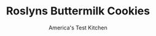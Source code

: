 ---
layout: ../../layouts/MarkdownPostLayout.astro
title: Roslyns Buttermilk Cookies
author: America's Test Kitchen
pubDate: 2023-03-15
description: "These soft, delicate cookies look impressive, but come together easily with minimal ingredients."
image_url: https://res.cloudinary.com/hksqkdlah/image/upload/ar_1:1,c_fill,dpr_2.0,f_auto,fl_lossy.progressive.strip_profile,g_faces:auto,q_auto:low,w_344/7167_sfs-buttermilkcookies-01-277003
tags: ["Desserts or Baked Goods","Cookies","Looking for a Recipe"]
calories: 4632
protein: 
carbohydrates: 10
fats: 
fiber: 
ingredients: ["1 cup (7 ounces), sugar","1 1/2 cups, vegetable shortening","1/2 teaspoon, salt","1 large, egg","1 teaspoon, vanilla extract","2 1/2 cups (10 ounces), cake flour","1/2 teaspoon, baking soda","6 tablespoons, buttermilk"]
serves: 42
time: ""
instructions: ["Adjust oven racks to upper-middle and lower-middle positions and heat oven to 375 degrees. Line two baking sheets with parchment paper.","Beat sugar, shortening, and salt until light and fluffy, about 2 minutes. Mix in egg and vanilla until combined. Add flour baking soda, and buttermilk and mix until light and fluffy, about 2 minutes. Transfer dough to piping bag fitted with large star tip.","For each cookie, pipe one star surrounded by 6 stars onto prepared baking sheets. Space cookies 2 inches apart and bake until light golden, 10 to 15 minutes, switching and rotating sheets halfway through baking. Cool completely on wire rack. Repeat with remaining dough. Serve. (Cookies can be stored in airtight container at room temperature for up to 3 days.)"]
nutrition: ["12 mg Potassium","10 mg Phosphorus","4 mg Calcium","1 mg Magnesium","48 mg Sodium","7 g Fat","3 g Monounsaturated","2 g Polyunsaturated","4 mg Cholesterol","1 g Saturated","9 µg Folic acid","3 µg Folate (food)","4 g Sugars","3 µg Vitamin K","3 g Water","10 g Carbs","19 µg Folate equivalent (total)","2 µg Vitamin A","110 kcal Energy","4 g Sugars, added","4632 calories"]
notes: "You will need a piping bag with a large star tip for this recipe."
---